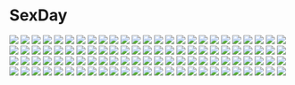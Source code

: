 # SexDay
![](https://konachan.com/image/50540a2e638c9e47476702030a4dfb02/Konachan.com%20-%20173598%20aililith%20animal%20bird%20black_hair%20blue_eyes%20butterfly%20feathers%20flowers%20original%20pointed_ears%20wings.jpg)
![](https://konachan.com/image/6181098e146963ffba28bbe164590dd6/Konachan.com%20-%2033481%20animal_ears%20brown_hair%20craft_lawrence%20forest%20gray_hair%20horo%20long_hair%20ookami_to_koushinryou%20red_eyes%20short_hair%20tree%20wolfgirl.jpg)
![](https://konachan.com/image/8c8cf7f916759ec1eb4875afe27295b5/Konachan.com%20-%20250990%20breasts%20brown_hair%20cape%20cleavage%20crown%20dress%20elbow_gloves%20garter_belt%20gloves%20kishiyo%20orange_eyes%20stockings%20thighhighs%20zettai_ryouiki%20zhanjian_shaonu.jpg)
![](https://konachan.com/jpeg/c7f74bd05929f76e854a34546625d554/Konachan.com%20-%20160790%20bikini%20breasts%20clearite%20cleavage%20love_live%21_school_idol_project%20nishikino_maki%20sunglasses%20swimsuit%20yellow.jpg)
![](https://konachan.com/jpeg/f242ba2fb2190e1c2827ad56de74a8b5/Konachan.com%20-%20240797%20annin_doufu%20hino_akane_%28idolmaster%29%20honda_mio%20idolmaster%20idolmaster_cinderella_girls%20idolmaster_cinderella_girls_starlight_stage%20takamori_aiko.jpg)
![](https://konachan.com/jpeg/80f42d8796d77074c105ea5fcb41d23e/Konachan.com%20-%20265562%20anus%20breasts%20censored%20cum%20fate_%28series%29%20horns%20japanese_clothes%20nipples%20no_bra%20nopan%20open_shirt%20pussy%20spread_legs%20tagme_%28artist%29%20thighhighs.jpg)
![](https://konachan.com/image/81bd0b4d6364e8915ee5602a3e6f55f9/Konachan.com%20-%20301551%20all_male%20black_eyes%20black_hair%20blush%20gun_gale_online%20japanese_clothes%20kirigaya_kazuto%20long_hair%20male%20miko%20open_shirt%20sketch%20sword_art_online%20trap.jpg)
![](https://konachan.com/jpeg/dbc64acae9d8c05f7b81b4e961720f36/Konachan.com%20-%20254376%20aliasing%20black_eyes%20black_hair%20choco-black%20gloves%20gray_hair%20group%20headband%20male%20mask%20naruto%20red_eyes%20scar%20short_hair%20sword%20tattoo%20weapon%20white%20wink.jpg)
![](https://konachan.com/jpeg/c911c92fa5454dd31e4cfa04b08beb0c/Konachan.com%20-%20264594%20black_hair%20blush%20clouds%20group%20male%20natsuki_yuka%20original%20purple_eyes%20school_uniform%20short_hair%20signed%20skirt%20sky%20yellow_eyes.jpg)
![](https://konachan.com/image/d0fb1111cf200ac35c8f30e4c82661eb/Konachan.com%20-%20121138%20blush%20game_cg%20gray_hair%20komori_kei%20lisa_eostre%20long_hair%20pantyhose%20ricotta%20school_uniform%20twintails%20walkure_romanze.jpg)
![](https://konachan.com/image/34556c0b52443a57fc57a452f225f513/Konachan.com%20-%20142383%20breasts%20censored%20nipples%20no_bra%20panties%20pussy%20tagme%20thighhighs%20underwear%20wet.jpg)
![](https://konachan.com/image/1583ce2dd54fba7c118c3e33818b4c2a/Konachan.com%20-%20219786%20all_male%20cdash817%20couch%20hat%20katana%20male%20one_piece%20open_shirt%20sword%20tattoo%20trafalgar_law%20weapon.jpg)
![](https://konachan.com/image/98e2e270798b795fc651764f66cbfd27/Konachan.com%20-%2058941%20akiyama_mio%20bikini%20hirasawa_yui%20k-on%21%20kotobuki_tsumugi%20nakano_azusa%20rm%20swimsuit%20tainaka_ritsu%20yamanaka_sawako.jpg)
![](https://konachan.com/jpeg/87f69d31e776c253d515c8772e75a485/Konachan.com%20-%2081377%20gumi%20vocaloid.jpg)
![](https://konachan.com/image/607000ceaa930344ea77232609e0149c/Konachan.com%20-%20157624%20ass%20blush%20flan_%28harry_mackenzie%29%20green_hair%20kazami_yuuka%20pantyhose%20red_eyes%20short_hair%20touhou.jpg)
![](https://konachan.com/image/9a4022fd0004aca2cfed080b5db98078/Konachan.com%20-%2039817%20blonde_hair%20blush%20breasts%20japanese_clothes%20kodomo_no_jikan%20kokonoe_aki%20nipples%20pregnant%20watashiya_kaworu%20yellow_eyes%20yukata.jpg)
![](https://konachan.com/jpeg/733e588ad33f02039c893cde0a404dc8/Konachan.com%20-%20148709%20bikini%20blonde_hair%20breasts%20cleavage%20hadashi_shoujo%20ino%20kareshi_inai_reki_nenrei_ja_doushite_ikenai_no_yo%20kujou_ruri%20navel%20shirt_lift%20swimsuit.jpg)
![](https://konachan.com/jpeg/e83d0787eded356fce8560278f38990e/Konachan.com%20-%20253388%20alisa_southerncross%20brown_hair%20halloween%20keroro_gunsou%20long_hair%20moon%20orange_eyes%20pantyhose%20pumpkin%20tommy830219%20twintails%20wings.jpg)
![](https://konachan.com/image/b6fb280a45d1155c7806f3a291414a90/Konachan.com%20-%2042245%20animal_ears%20aruruw%20black_hair%20brown_eyes%20eruruw%20nude%20tail%20utawarerumono.jpg)
![](https://konachan.com/image/bd36ebb929ce43036f66e09c173e16c8/Konachan.com%20-%2021855%20club_maniax%20yusaka.jpg)
![](https://konachan.com/jpeg/bc05c4370878b178301480ef79f5965f/Konachan.com%20-%20242763%20ass%20blush%20bow%20breasts%20censored%20cum%20night%20nipples%20original%20panties%20penis%20pink_eyes%20pussy%20red_hair%20sayaka_otaku%20sex%20short_hair%20underwear.jpg)
![](https://konachan.com/jpeg/1f2026433415c3e642be02103105fe5e/Konachan.com%20-%20284456%20aqua_eyes%20blush%20bra%20breasts%20go-toubun_no_hanayome%20headphones%20nakano_miku%20nipples%20open_shirt%20ramchi%20red_hair%20signed%20third-party_edit%20underwear%20white.jpg)
![](https://konachan.com/image/80e4de3e15e76a9fcabd944dc69faf0c/Konachan.com%20-%20211831%20aqua_hair%20bell%20candy%20choker%20glasses%20hoodie%20lollipop%20long_hair%20original%20purple_eyes%20senhaku.jpg)
![](https://konachan.com/image/732229179d7024571fea4a1fae2b7d3e/Konachan.com%20-%20124187%20food%20hakurei_reimu%20hat%20hong_meiling%20horns%20ibuki_suika%20izayoi_sakuya%20kimono%20momiji_gari%20remilia_scarlet%20snow%20torii%20touhou%20vampire%20winter%20witch.jpg)
![](https://konachan.com/image/2800d60124df0a7a1ee33b682f3296f5/Konachan.com%20-%207939%20furude_rika%20higurashi_no_naku_koro_ni%20houjou_satoko%20ryuuguu_rena%20sonozaki_mion%20sonozaki_shion.jpg)
![](https://konachan.com/jpeg/6ba63b409efe59709fe4ef4d3a33cc20/Konachan.com%20-%20238569%20bikini%20blue_eyes%20blush%20breasts%20clochette%20game_cg%20harugasaki_kanau%20haruru_minamo_ni%21%20long_hair%20pink_hair%20ribbons%20shintaro%20swimsuit%20wet.jpg)
![](https://konachan.com/jpeg/f69a993fa779217b23a7895c211c02af/Konachan.com%20-%20188301%20dualscreen%20escha_malier%20game_cg%20jurie_crotze%20katla_larchica%20linca%20miruca_crotze%20shallistera%20shallotte_elminus%20wilbell_voll_erslied.jpg)
![](https://konachan.com/jpeg/0c676607ea3ed160201e3e3c205c2fab/Konachan.com%20-%2080508%20animal_ears%20asobi_ni_iku_yo%21%20ass%20bell%20breasts%20catgirl%20cleavage%20eris_%28asobi_ni_iku_yo%21%29%20no_bra%20nopan%20open_shirt%20red_eyes%20ribbons%20tail%20wink.jpg)
![](https://konachan.com/image/3936d5b7ff1aa8873550231cc002b37e/Konachan.com%20-%2022461%20alyssa_searrs%20beach%20food%20fruit%20fujino_shizuru%20group%20higurashi_akane%20mai-hime%20miyu_greer%20munakata_shiho%20suzushiro_haruka%20swimsuit%20watermelon.jpg)
![](https://konachan.com/image/659956436beed96031d4987b42755aea/Konachan.com%20-%20216608%20blonde_hair%20bow%20brown_hair%20crying%20dress%20feathers%20flowers%20glasses%20instrument%20long_hair%20male%20petals%20piano%20short_hair%20signed%20suit%20tears%20tie%20violin%20wings.jpg)
![](https://konachan.com/image/cf703e8fca006c12a6433f6e22d556f9/Konachan.com%20-%2032702%20tagme.jpg)
![](https://konachan.com/image/3a847ccf5ed85256e9efd773d993eb58/Konachan.com%20-%2073981%20barefoot%20black_hair%20blonde_hair%20cape%20dress%20flowers%20gloves%20long_hair%20mask%20moon%20night%20original%20red_eyes%20short_hair%20sky%20stars.jpg)
![](https://konachan.com/image/fac20396872fa9541176ee385dca07f0/Konachan.com%20-%205232%20hunter_%28ragnarok_online%29%20mage%20ragnarok_online.jpg)
![](https://konachan.com/image/94028a3e92d958cd9266772c21b26a6d/Konachan.com%20-%20256050%20animal%20ass%20boots%20building%20car%20dog%20drink%20goggles%20group%20hoodie%20industrial%20saejin_oh%20scenic%20shorts%20skirt%20spread_legs%20tattoo%20thighhighs%20zettai_ryouiki.jpg)
![](https://konachan.com/image/cfaa7ebf26b670a6355a7cac21969aa0/Konachan.com%20-%2080606%20black_hair%20black_rock_shooter%20blue_eyes%20green_eyes%20horns%20irino_saya%20kuroi_mato%20long_hair%20red_eyes%20shorts%20takanashi_yomi%20twintails%20white_hair.jpg)
![](https://konachan.com/image/ee6991735e5828414f0650b55655852e/Konachan.com%20-%2033218%20animal%20asagiri_kazusa%20bird%20blue_eyes%20brown_hair%20flowers%20jpeg_artifacts%20maid%20moekan%20moekko_company%20penguin%20ribbons%20tagme_%28artist%29.jpg)
![](https://konachan.com/jpeg/2e77f4efb9e82f7eec3c8a7a55149a39/Konachan.com%20-%20263790%20blonde_hair%20flandre_scarlet%20hat%20ikurauni%20red_eyes%20short_hair%20touhou%20vampire%20wings%20wristwear.jpg)
![](https://konachan.com/image/82bb4f523b73d1846850a594d2c7304e/Konachan.com%20-%2085361%20blue_hair%20hatsune_miku%20thighhighs%20twintails%20vocaloid%20white.jpg)
![](https://konachan.com/image/2cda3a00fd3f0996b0cbb3150eea208e/Konachan.com%20-%20194946%20animal_ears%20blonde_hair%20blue_eyes%20dog_days%20doggirl%20dress%20gloves%20male%20pink_hair%20purple_eyes%20shinku_izumi%20shira-nyoro%20short_hair%20tail%20wristwear.jpg)
![](https://konachan.com/jpeg/53f90765c3324a6f032964219c3ffcb3/Konachan.com%20-%2077148%20animal_ears%20book%20ideolo%20original%20tail%20witch.jpg)
![](https://konachan.com/jpeg/813348498f223a41b5f788e97868d6ed/Konachan.com%20-%20263107%202girls%20aqua_eyes%20ass%20barefoot%20beach%20bikini%20blonde_hair%20blush%20breasts%20brown_hair%20cleavage%20long_hair%20navel%20original%20red_eyes%20ribbons%20swimsuit%20water.jpg)
![](https://konachan.com/jpeg/fe5c33ea4e44ef509b8b39078de05faf/Konachan.com%20-%2051971%20close%20suzumiya_haruhi%20suzumiya_haruhi_no_yuutsu%20vector.jpg)
![](https://konachan.com/image/aa128e1060d1d50056b060af92168832/Konachan.com%20-%20150242%20atelier_totori%20blush%20borubikku%20nipples%20purple_eyes%20see_through%20totooria_helmold%20wet.jpg)
![](https://konachan.com/jpeg/4095921f09a7b548e591734ce5e4cd74/Konachan.com%20-%20192510%20ass%20black_hair%20cameltoe%20fate_%28series%29%20fate_stay_night%20majimekuzu2%20panties%20pussy_juice%20ribbons%20thighhighs%20tohsaka_rin%20twintails%20underwear.jpg)
![](https://konachan.com/image/2143ce98d4f2cc859c80ace9fcd61770/Konachan.com%20-%2057021%20bikini%20itoshiki_rin%20sayonara_zetsubou_sensei%20swimsuit.jpg)
![](https://konachan.com/image/e6ebdd876faea8a3cb7d349367443aeb/Konachan.com%20-%2019372%20mai-hime%20tokiha_mai.jpg)
![](https://konachan.com/image/3c0d9666211bd78b0f8a92c190f2efcc/Konachan.com%20-%20130210%20animal%20chris4708%20fish%20hatsune_miku%20microphone%20twintails%20underwater%20vocaloid%20water.jpg)
![](https://konachan.com/image/7011c626b916424d64ad1e49cf15d463/Konachan.com%20-%20183827%202girls%20akagi_%28kancolle%29%20anthropomorphism%20blush%20bokkun_%28koukii%29%20japanese_clothes%20kaga_%28kancolle%29%20parody%20petals%20sakura_trick%20yellow_eyes.jpg)
![](https://konachan.com/image/f7c98cabf9d3a3fa082607a969d55e5a/Konachan.com%20-%2022730%20blue_hair%20gloves%20gotoh_keiji%20kiddy_grade%20lumiere%20purple_eyes.jpg)
![](https://konachan.com/jpeg/6859de5e3c408ba85f51ef125d8a6a23/Konachan.com%20-%20180461%20bra%20breasts%20game_cg%20glasses%20himuro_mai%20inosaki_mako%20mizuno_aya%20mochizuki_nozomu%20ole%20open_shirt%20pantyhose%20saimin_class%20school_uniform%20underwear.jpg)
![](https://konachan.com/jpeg/1804c7208c75ce9994a9f6432c8e2aaf/Konachan.com%20-%20149331%20aliasing%20animal%20bird%20boots%20feathers%20green_eyes%20koyaya%20panties%20sky%20tagme%20thighhighs%20third-party_edit%20underwear%20weapon%20white_hair%20wings.jpg)
![](https://konachan.com/image/d0d5cbf75f45ce46aa1ff4646b6c7f47/Konachan.com%20-%2029843%20disgaea%20laharl%20pointed_ears.jpg)
![](https://konachan.com/image/4c747bc6255c026e674d01ded2ee0f56/Konachan.com%20-%2027640%20chokotto_sister.jpg)
![](https://konachan.com/jpeg/b9073c84230f399fd7fca4ab808a4d10/Konachan.com%20-%20205206%20aqua_eyes%20breasts%20choker%20cleavage%20erect_nipples%20headdress%20long_hair%20original%20panties%20pantyhose%20skirt%20sorano_%2812gou%29%20spread_legs%20underwear%20white_hair.jpg)
![](https://konachan.com/jpeg/02dee7954c5baf583df122c739578850/Konachan.com%20-%20261666%20blue_eyes%20blue_hair%20blush%20breast_grab%20breasts%20close%20de_ra_u_e_a%20game_cg%20glasses%20long_hair%20nipples%20shimano_matsuri%20squeez%20topless%20wet.jpg)
![](https://konachan.com/image/3900e1c6a314a58cf6d4aa76cd40ef75/Konachan.com%20-%20105602%20brown_eyes%20brown_hair%20katteni_kaizou%20natori_umi%20school_uniform.jpg)
![](https://konachan.com/image/221174ff67a5d97f9cef6653c3314faf/Konachan.com%20-%20110868%20beach%20bikini%20blonde_hair%20green_eyes%20ichiroku%20jpeg_artifacts%20original%20sena_%28ichiroku%29%20swim_ring%20swimsuit.jpg)
![](https://konachan.com/image/2d93832539fa5faa36856c346378cb73/Konachan.com%20-%20124544%20animal_ears%20catgirl%20headphones%20okuri_yorozuku%20pink_eyes%20pink_hair%20short_hair%20suzune_maco%20vocaloid.jpg)
![](https://konachan.com/jpeg/0f1aefe0e9f533727ddce3cb074da6d7/Konachan.com%20-%20260079%20animal%20anthropomorphism%20aqua_eyes%20bikini%20breasts%20failure_penguin%20miss_cloud%20navel%20note_%28aoiro_clip%29%20penguin%20short_hair%20swimsuit%20water.jpg)
![](https://konachan.com/image/53e236e6b5b19dfb47421f8276188d2f/Konachan.com%20-%20116225%20kashii_airi%20ro-kyu-bu%21%20tinkle.jpg)
![](https://konachan.com/image/671ef6cccf5926eedcafd75ecea1ceed/Konachan.com%20-%2047252%20da_capo%20maid%20pink%20shirakawa_kotori.jpg)
![](https://konachan.com/image/9e6591d4bda8097f87717d06a6ebd05e/Konachan.com%20-%20265429%20barefoot%20beni_kurage%20bloomers%20blue_hair%20blush%20dress%20pointed_ears%20red_eyes%20remilia_scarlet%20short_hair%20touhou%20vampire%20wings.jpg)
![](https://konachan.com/image/e59f6dff0be77a73f6a5b855e274f5c8/Konachan.com%20-%20233320%20brown_eyes%20brown_hair%20gray_hair%20ken-1%20long_hair%20school_uniform%20short_hair%20skirt%20tagme_%28character%29%20tama_%28wixoss%29%20tie%20twintails%20urazoe_iona%20wixoss.jpg)
![](https://konachan.com/image/e1aa75892aa9fb79ee934d4cc2d3fb39/Konachan.com%20-%20145859%20amakura_mayu%20amakura_mio%20butterfly%20fatal_frame_2.jpg)
![](https://konachan.com/jpeg/4e4f4442ad62b10e2f09b93aebec4313/Konachan.com%20-%2056331%20araragi_koyomi%20bakemonogatari%20long_hair%20male%20monogatari_%28series%29%20senjougahara_hitagi%20thighhighs%20vector.jpg)
![](https://konachan.com/image/60bbd130260380257591553b474581a7/Konachan.com%20-%20282316%20craft-cs%20night%20original%20polychromatic%20stars.jpg)
![](https://konachan.com/image/0bb3167844e4c6b87806b783d2d0b3c4/Konachan.com%20-%207714%20aqua_eyes%20blush%20brown_hair%20fan%20fireworks%20japanese_clothes%20kimono%20mikeou%20night%20pink_chuchu%20short_hair%20water.jpg)
![](https://konachan.com/image/f9fa010030a9fef33b2db20fdc76c5e0/Konachan.com%20-%20164382%20aliasing%20black_hair%20blue_eyes%20blue_hair%20brown_hair%20chibi%20eevee%20espeon%20flareon%20glaceon%20jolteon%20leafeon%20pink_hair%20pokemon%20sylveon%20umbreon%20vaporeon.jpg)
![](https://konachan.com/image/a8b19d09f95efe5d30d10c514d6991d6/Konachan.com%20-%20121106%20armor%20brown_hair%20game_cg%20komori_kei%20lisa_eostre%20purple_eyes%20red_eyes%20reina_f._avery%20ribbons%20ricotta%20twintails%20walkure_romanze%20white_hair.jpg)
![](https://konachan.com/image/3ac91f5108f4ffb776dd9805a5b482bc/Konachan.com%20-%2031717%20blue_hair%20blush%20breasts%20censored%20cleavage%20cum%20favorite%20game_cg%20green_eyes%20happy_margaret%21%20kokonoka%20nishinomiya_shizuru%20penis%20wet%20wink.jpg)
![](https://konachan.com/jpeg/80f43c7d726ff51ba959635d28b46ac4/Konachan.com%20-%20299703%20anming%20anthropomorphism%20blush%20girls_frontline%20headband%20long_hair%20navel%20pantyhose%20red_eyes%20scar%20shirt%20thunder_%28girls_frontline%29%20white_hair%20wings.jpg)
![](https://konachan.com/image/6a685fdc1a5d263568d1b98f86ea0590/Konachan.com%20-%20262658%20black_hair%20breasts%20censored%20dark_skin%20dress%20group%20maid%20navel%20nipples%20open_shirt%20orange_eyes%20penis%20pussy%20sex%20short_hair%20sinisistar%20thighhighs.jpg)
![](https://konachan.com/jpeg/2e7d6fbb1577d8d13305632e094b2f77/Konachan.com%20-%20305518%20apple228%20brown_hair%20building%20dress%20flowers%20lolita_fashion%20long_hair%20original%20petals%20purple_eyes%20reflection%20water.jpg)
![](https://konachan.com/image/7e88d56372dec9145fac2017a62d3dc2/Konachan.com%20-%20221020%20fateline_alpha%20grass%20leaves%20original%20scenic%20stairs.jpg)
![](https://konachan.com/image/fedbf1b0130e6b224c02d4bdb4ddb319/Konachan.com%20-%20145771%20black_hair%20blush%20calendar%20haruka_hinata%20hulotte%20ikegami_akane%20skirt%20twintails%20with_ribbon.jpg)
![](https://konachan.com/image/6565acab46bee3f07f74d4b0f6a1cc35/Konachan.com%20-%20179216%20green_eyes%20green_hair%20hatsune_miku%20headphones%20panties%20skirt%20striped_panties%20thighhighs%20totika%20twintails%20underwear%20vocaloid.jpg)
![](https://konachan.com/image/5954d4c5b4aa8e9112844b2598515126/Konachan.com%20-%2098725%20animal_ears%20kyuubee%20mahou_shoujo_madoka_magica%20mitsuki%20red_eyes.jpg)
![](https://konachan.com/image/19a66ec9af8c8b6837c14cc45a6c0f58/Konachan.com%20-%20215948%20cropped%20ilya_kuvshinov%20original.jpg)
![](https://konachan.com/image/a651e1368461ba81aebae93eebee5656/Konachan.com%20-%2066936%20aqua_hair%20blonde_hair%20blue_eyes%20hatsune_miku%20kagamine_len%20kagamine_rin%20long_hair%20male%20short_hair%20thighhighs%20vocaloid%20zettai_ryouiki.jpg)
![](https://konachan.com/image/911e6bf27e941ebf7f77309be7233ac7/Konachan.com%20-%20138003%20calendar%20christmas%20hat%20imouto_senbatsu%E2%98%86sousenkyo%20kamitsurugi_ouka%20santa_costume%20santa_hat%20tachibana_hiiragi%20tachibana_yotsuha.jpg)
![](https://konachan.com/image/b1ff932b69003bed067f5e0af2e89e84/Konachan.com%20-%20143599%20futami_ami%20futami_mami%20group%20idolmaster%20jpeg_artifacts%20male%20otonashi_kotori%20producer_%28idolmaster%29%20twins.jpg)
![](https://konachan.com/image/a439011fbe7060628252f7ad500c7525/Konachan.com%20-%2089005%20ass%20gray_hair%20idolmaster%20lielos%20panties%20shijou_takane%20skirt%20thighhighs%20underwear%20upskirt.jpg)
![](https://konachan.com/jpeg/877e5302626f005e27f7ca09d1f09682/Konachan.com%20-%20206368%20cirno%20daiyousei%20fairy%20letty_whiterock%20purple_eyes%20snow%20t.m_%28aqua6233%29%20touhou%20tree.jpg)
![](https://konachan.com/jpeg/a0b6331d41c2ca5261ce65b512f5b971/Konachan.com%20-%20266166%20clouds%20game_cg%20grand_cross%20re%3A_rem_plus%20re%3Azero_kara_hajimeru_isekai_seikatsu%20sky%20tagme_%28artist%29.jpg)
![](https://konachan.com/image/448b81d5ba05924d5e682e3c55e59e8f/Konachan.com%20-%2015162%20angelica%20claes%20gunslinger_girl%20henrietta%20rico%20triela.jpg)
![](https://konachan.com/image/d26f76c122594ca035b0d5333351ab65/Konachan.com%20-%2047923%20nerine%20pointed_ears%20shuffle.jpg)
![](https://konachan.com/jpeg/84994f80e341ce32b7f94d4e49f3d2df/Konachan.com%20-%20298130%20blonde_hair%20blue_eyes%20blush%20breasts%20close%20clouds%20cropped%20n.g.%20nipples%20onsen%20original%20sky%20water.jpg)
![](https://konachan.com/jpeg/838e152c58d38b54bed9e6b36ee232c9/Konachan.com%20-%20272142%202girls%20aliasing%20bikini%20breasts%20brown_eyes%20brown_hair%20cleavage%20izayoi_aki%20long_hair%20navel%20necklace%20purple_hair%20swimsuit%20white%20yu-gi-oh%20yu-gi-oh_gx.jpg)
![](https://konachan.com/jpeg/80aab15b211819a2dbb7807ae1461ae9/Konachan.com%20-%20249245%20apple%20apron%20aqua_eyes%20aqua_hair%20bandaid%20bow%20dress%20food%20fruit%20green_hair%20hat%20long_hair%20scarf%20skirt%20thighhighs%20tie%20twintails%20umbrella%20vocaloid.jpg)
![](https://konachan.com/jpeg/59796b0d549675bbf95146caddc2b17f/Konachan.com%20-%20291444%20animal%20bird%20blonde_hair%20chain%20clouds%20dress%20ibara_kasen%20long_hair%20matara_okina%20orange_eyes%20skirt%20sky%20stairs%20torii%20touhou%20yakumo_yukari%20yellow_eyes.jpg)
![](https://konachan.com/jpeg/36406a2a532dfc54d97c0ad5802c396b/Konachan.com%20-%20173290%20blue_hair%20breasts%20game_cg%20long_hair%20moonstone%20nipples%20panties%20purple_eyes%20ribbons%20ruruna%20stockings%20twintails%20underwear%20yamakaze_ran.jpg)
![](https://konachan.com/image/754dcd9e435155472858dcb6895940fc/Konachan.com%20-%2034723%20cat_smile%20hiiragi_kagami%20izumi_konata%20lucky_star.jpg)
![](https://konachan.com/image/55af469d034e6402f9c1177086b436d1/Konachan.com%20-%20188994%20aqua_eyes%20aqua_hair%20autumn%20bai_yemeng%20fairy%20hatsune_miku%20kneehighs%20leaves%20long_hair%20tree%20twintails%20vocaloid.jpg)
![](https://konachan.com/jpeg/766c01b5f0bb1002ae9ebcd000872f6f/Konachan.com%20-%20222162%20akeiro_kaikitan%20black_hair%20blue_eyes%20gag%20long_hair%20school_uniform%20silkys_plus%20skirt%20sumeragi_kohaku%20tagme_%28character%29%20tears.jpg)
![](https://konachan.com/jpeg/794f03ae1352c3078069b266f79031d3/Konachan.com%20-%20240776%202girls%20animal_ears%20blonde_hair%20bow%20brown_eyes%20camera%20fang%20flowers%20foxgirl%20gloves%20panties%20short_hair%20skirt%20tail%20thighhighs%20underwear%20waifu2x.jpg)
![](https://konachan.com/image/074aba31b27d1420bbfe70572d3bc6c5/Konachan.com%20-%20169303%20black_hair%20hiduki_tsukasa%20japanese_clothes%20kimono%20long_hair%20original%20pink_eyes.jpg)
![](https://konachan.com/image/c7a945e5ab0cb53eb7089fd6b10730fd/Konachan.com%20-%20294573%20arknights%20exusiai_%28arknights%29%20kamu_kame.jpg)
![](https://konachan.com/image/1556b865822e688338a5c9ec941f5c67/Konachan.com%20-%2068100%20card_captor_sakura%20clamp%20close.jpg)
![](https://konachan.com/image/f09ded227e5058c716015919587b81df/Konachan.com%20-%2030508%20pakucchao.jpg)
![](https://konachan.com/image/569265182453ba8645604997fa0f3a7e/Konachan.com%20-%20175334%20animal%20animal_ears%20cameltoe%20dress%20long_hair%20original%20panties%20pink_hair%20skirt%20tail%20thighhighs%20underwear%20upskirt%20ura.jpg)
